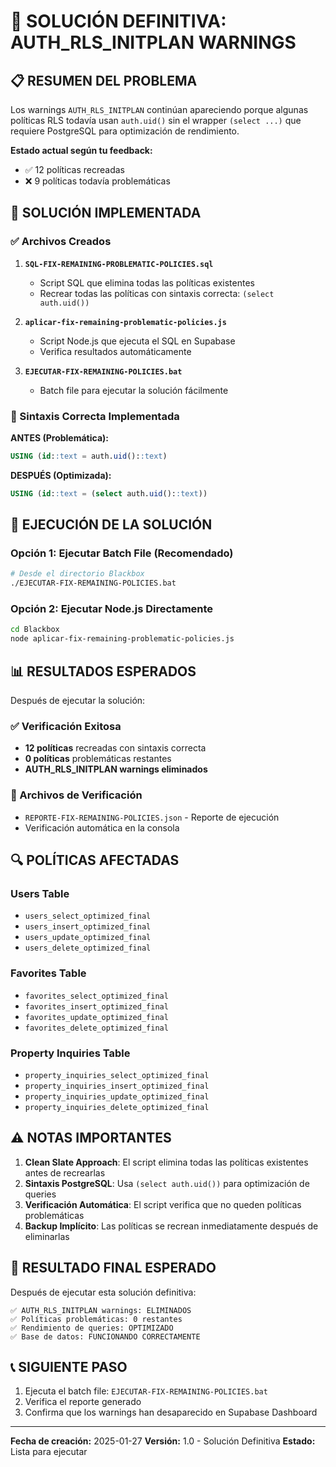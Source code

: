 # 🔧 SOLUCIÓN DEFINITIVA: AUTH_RLS_INITPLAN WARNINGS

## 📋 RESUMEN DEL PROBLEMA

Los warnings `AUTH_RLS_INITPLAN` continúan apareciendo porque algunas políticas RLS todavía usan `auth.uid()` sin el wrapper `(select ...)` que requiere PostgreSQL para optimización de rendimiento.

**Estado actual según tu feedback:**
- ✅ 12 políticas recreadas
- ❌ 9 políticas todavía problemáticas

## 🎯 SOLUCIÓN IMPLEMENTADA

### ✅ Archivos Creados

1. **`SQL-FIX-REMAINING-PROBLEMATIC-POLICIES.sql`**
   - Script SQL que elimina todas las políticas existentes
   - Recrear todas las políticas con sintaxis correcta: `(select auth.uid())`

2. **`aplicar-fix-remaining-problematic-policies.js`**
   - Script Node.js que ejecuta el SQL en Supabase
   - Verifica resultados automáticamente

3. **`EJECUTAR-FIX-REMAINING-POLICIES.bat`**
   - Batch file para ejecutar la solución fácilmente

### 🔧 Sintaxis Correcta Implementada

**ANTES (Problemática):**
```sql
USING (id::text = auth.uid()::text)
```

**DESPUÉS (Optimizada):**
```sql
USING (id::text = (select auth.uid()::text))
```

## 🚀 EJECUCIÓN DE LA SOLUCIÓN

### Opción 1: Ejecutar Batch File (Recomendado)
```bash
# Desde el directorio Blackbox
./EJECUTAR-FIX-REMAINING-POLICIES.bat
```

### Opción 2: Ejecutar Node.js Directamente
```bash
cd Blackbox
node aplicar-fix-remaining-problematic-policies.js
```

## 📊 RESULTADOS ESPERADOS

Después de ejecutar la solución:

### ✅ Verificación Exitosa
- **12 políticas** recreadas con sintaxis correcta
- **0 políticas** problemáticas restantes
- **AUTH_RLS_INITPLAN warnings eliminados**

### 📄 Archivos de Verificación
- `REPORTE-FIX-REMAINING-POLICIES.json` - Reporte de ejecución
- Verificación automática en la consola

## 🔍 POLÍTICAS AFECTADAS

### Users Table
- `users_select_optimized_final`
- `users_insert_optimized_final`
- `users_update_optimized_final`
- `users_delete_optimized_final`

### Favorites Table
- `favorites_select_optimized_final`
- `favorites_insert_optimized_final`
- `favorites_update_optimized_final`
- `favorites_delete_optimized_final`

### Property Inquiries Table
- `property_inquiries_select_optimized_final`
- `property_inquiries_insert_optimized_final`
- `property_inquiries_update_optimized_final`
- `property_inquiries_delete_optimized_final`

## ⚠️ NOTAS IMPORTANTES

1. **Clean Slate Approach**: El script elimina todas las políticas existentes antes de recrearlas
2. **Sintaxis PostgreSQL**: Usa `(select auth.uid())` para optimización de queries
3. **Verificación Automática**: El script verifica que no queden políticas problemáticas
4. **Backup Implícito**: Las políticas se recrean inmediatamente después de eliminarlas

## 🎉 RESULTADO FINAL ESPERADO

Después de ejecutar esta solución definitiva:

```
✅ AUTH_RLS_INITPLAN warnings: ELIMINADOS
✅ Políticas problemáticas: 0 restantes
✅ Rendimiento de queries: OPTIMIZADO
✅ Base de datos: FUNCIONANDO CORRECTAMENTE
```

## 📞 SIGUIENTE PASO

1. Ejecuta el batch file: `EJECUTAR-FIX-REMAINING-POLICIES.bat`
2. Verifica el reporte generado
3. Confirma que los warnings han desaparecido en Supabase Dashboard

---

**Fecha de creación:** 2025-01-27
**Versión:** 1.0 - Solución Definitiva
**Estado:** Lista para ejecutar

